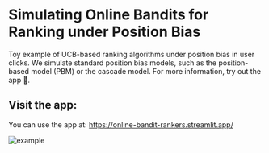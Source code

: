 # Simulating Online Bandits for Ranking under Position Bias
Toy example of UCB-based ranking algorithms under position bias in user clicks. We simulate standard position bias models, such as the position-based model (PBM) or the cascade model. For more information, try out the app 🚀.

## Visit the app:
You can use the app at: https://online-bandit-rankers.streamlit.app/

![example](https://github.com/philipphager/online-bandit-rankers/assets/9155371/4c86bda5-8ece-4be2-a5f0-1f3813ee58dd)

